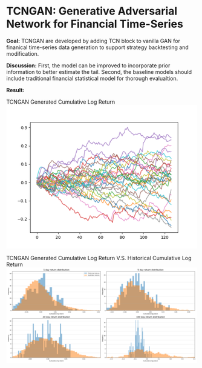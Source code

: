 # TCNGAN: Generative Adversarial Network for Financial Time-Series

**Goal:**
TCNGAN are developed by adding TCN block to vanilla GAN for finanical time-series data generation to support strategy backtesting and modification.

**Discussion:**
First, the model can be improved to incorporate prior information to better estimate the tail.
Second, the baseline models should include traditional financial statistical model for thorough evalualtion.

**Result:**

TCNGAN Generated Cumulative Log Return
![TCNGAN Generated Cumulative Log Return](https://github.com/TracyWu7724/TCNGAN/blob/main/checkpoints/ret.png)

TCNGAN Generated Cumulative Log Return V.S. Historical Cumulative Log Return
![TCNGAN Generated Cumulative Log Return V.S. Historical Cumulative Log Return](https://github.com/TracyWu7724/TCNGAN/blob/main/checkpoints/window.png)

